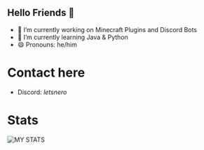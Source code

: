 ## Hello Friends 🙏

- 🔭 I’m currently working on Minecraft Plugins and Discord Bots
- 🌱 I’m currently learning Java & Python
- 😄 Pronouns: he/him

# Contact here
- Discord: *letsnero*

# Stats
![MY STATS](https://github-readme-stats.vercel.app/api?username=finleyjoel1&show_icons=true&theme=radical)
